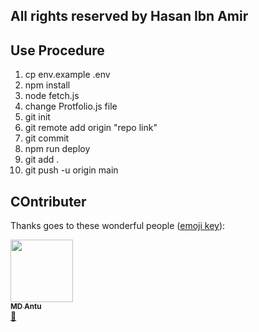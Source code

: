 ## All rights reserved by Hasan Ibn Amir

## Use Procedure

1. cp env.example .env
2. npm install
3. node fetch.js
4. change Protfolio.js file
5. git init
6. git remote add origin "repo link"
7. git commit
8. npm run deploy
9. git add .
10. git push -u origin main

## COntributer

Thanks goes to these wonderful people ([emoji key](https://allcontributors.org/docs/en/emoji-key)):

<a href="https://antuhere.github.io"><img src="https://avatars.githubusercontent.com/u/87479161?v=4" width="100px;" alt=""/><br /><sub><b>MD Antu</b></sub></a><br /><a href="https://github.com/antuhere" title="Documentation">📖</a>
